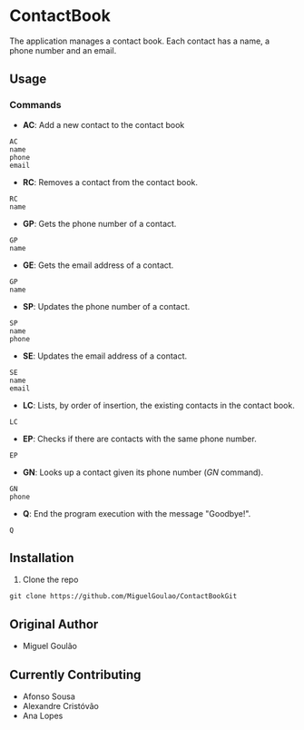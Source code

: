 # ContactBook

The application manages a contact book. Each contact has a name, a phone number and an email.

## Usage
### Commands

* **AC**: Add a new contact to the contact book
```
AC
name
phone
email
```
* **RC**: Removes a contact from the contact book.
```
RC
name
```
* **GP**: Gets the phone number of a contact.
```
GP
name
```

* **GE**: Gets the email address of a contact.
```
GP
name
```

* **SP**: Updates the phone number of a contact.
```
SP
name
phone
```
* **SE**: Updates the email address of a contact.
```
SE
name
email
```

* **LC**: Lists, by order of insertion, the existing contacts in the contact book.
```
LC
```

* **EP**: Checks if there are contacts with the same phone number.
```
EP
```

* **GN**: Looks up a contact given its phone number (*GN* command).
```
GN
phone
```
* **Q**: End the program execution with the message "Goodbye!".
```
Q
```

## Installation
1. Clone the repo
```
git clone https://github.com/MiguelGoulao/ContactBookGit
```

## Original Author
* Miguel Goulão

## Currently Contributing
* Afonso Sousa
* Alexandre Cristóvão
* Ana Lopes